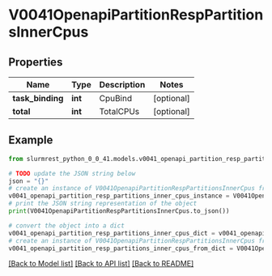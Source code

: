 # V0041OpenapiPartitionRespPartitionsInnerCpus


## Properties

Name | Type | Description | Notes
------------ | ------------- | ------------- | -------------
**task_binding** | **int** | CpuBind | [optional] 
**total** | **int** | TotalCPUs | [optional] 

## Example

```python
from slurmrest_python_0_0_41.models.v0041_openapi_partition_resp_partitions_inner_cpus import V0041OpenapiPartitionRespPartitionsInnerCpus

# TODO update the JSON string below
json = "{}"
# create an instance of V0041OpenapiPartitionRespPartitionsInnerCpus from a JSON string
v0041_openapi_partition_resp_partitions_inner_cpus_instance = V0041OpenapiPartitionRespPartitionsInnerCpus.from_json(json)
# print the JSON string representation of the object
print(V0041OpenapiPartitionRespPartitionsInnerCpus.to_json())

# convert the object into a dict
v0041_openapi_partition_resp_partitions_inner_cpus_dict = v0041_openapi_partition_resp_partitions_inner_cpus_instance.to_dict()
# create an instance of V0041OpenapiPartitionRespPartitionsInnerCpus from a dict
v0041_openapi_partition_resp_partitions_inner_cpus_from_dict = V0041OpenapiPartitionRespPartitionsInnerCpus.from_dict(v0041_openapi_partition_resp_partitions_inner_cpus_dict)
```
[[Back to Model list]](../README.md#documentation-for-models) [[Back to API list]](../README.md#documentation-for-api-endpoints) [[Back to README]](../README.md)


